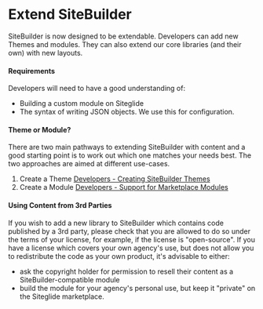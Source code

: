 # Extend SiteBuilder

SiteBuilder is now designed to be extendable. Developers can add new Themes and modules. They can also extend our core libraries (and their own) with new layouts.

#### Requirements <a href="#requirements" id="requirements"></a>

Developers will need to have a good understanding of:

* Building a custom module on Siteglide
* The syntax of writing JSON objects. We use this for configuration.

#### Theme or Module? <a href="#theme-or-module" id="theme-or-module"></a>

There are two main pathways to extending SiteBuilder with content and a good starting point is to work out which one matches your needs best. The two approaches are aimed at different use-cases.

1. Create a Theme [Developers - Creating SiteBuilder Themes](https://www.sitegurus.io/documentation/sitebuilder/developers\_-\_adding\_SiteBuilder\_content/adding\_themes)
2. Create a Module [Developers - Support for Marketplace Modules](https://www.sitegurus.io/documentation/sitebuilder/developers\_-\_adding\_SiteBuilder\_content/adding\_modules)

#### Using Content from 3rd Parties <a href="#using-content-from-3rd-parties" id="using-content-from-3rd-parties"></a>

If you wish to add a new library to SiteBuilder which contains code published by a 3rd party, please check that you are allowed to do so under the terms of your license, for example, if the license is "open-source". If you have a license which covers your own agency's use, but does not allow you to redistribute the code as your own product, it's advisable to either:

* ask the copyright holder for permission to resell their content as a SiteBuilder-compatible module
* build the module for your agency's personal use, but keep it "private" on the Siteglide marketplace.
